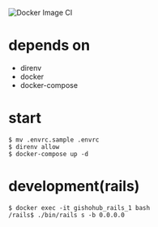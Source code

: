 ![Docker Image CI](https://github.com/mogya/gisyohub/workflows/Docker%20Image%20CI/badge.svg)

# depends on

- direnv
- docker
- docker-compose

# start

```
$ mv .envrc.sample .envrc
$ direnv allow
$ docker-compose up -d
```

# development(rails)

```
$ docker exec -it gishohub_rails_1 bash
/rails$ ./bin/rails s -b 0.0.0.0
```


